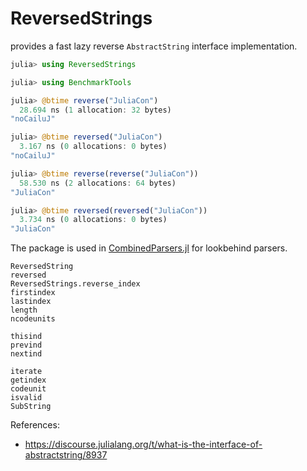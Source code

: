 # ReversedStrings
provides a fast lazy reverse `AbstractString` interface implementation.

```julia
julia> using ReversedStrings

julia> using BenchmarkTools

julia> @btime reverse("JuliaCon")
  28.694 ns (1 allocation: 32 bytes)
"noCailuJ"

julia> @btime reversed("JuliaCon")
  3.167 ns (0 allocations: 0 bytes)
"noCailuJ"

julia> @btime reverse(reverse("JuliaCon"))
  58.530 ns (2 allocations: 64 bytes)
"JuliaCon"

julia> @btime reversed(reversed("JuliaCon"))
  3.734 ns (0 allocations: 0 bytes)
"JuliaCon"
```

The package is used in [CombinedParsers.jl](https://github.com/gkappler/CombinedParsers.jl) for lookbehind parsers.


```@docs
ReversedString
reversed
ReversedStrings.reverse_index
firstindex
lastindex
length
ncodeunits
```

```@docs
thisind
prevind
nextind
```

```@docs
iterate
getindex
codeunit
isvalid
SubString
```


References:
- https://discourse.julialang.org/t/what-is-the-interface-of-abstractstring/8937
